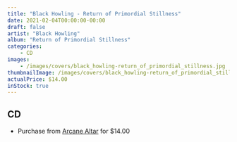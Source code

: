 ```yaml
---
title: "Black Howling - Return of Primordial Stillness"
date: 2021-02-04T00:00:00-00:00
draft: false
artist: "Black Howling"
album: "Return of Primordial Stillness"
categories:
    - CD
images:
    - /images/covers/black_howling-return_of_primordial_stillness.jpg
thumbnailImage: /images/covers/black_howling-return_of_primordial_stillness-thumb.jpg
actualPrice: $14.00
inStock: true
---
```


## CD
* Purchase from [Arcane Altar](https://arcanealtar.bigcartel.com/product/black-howling-return-of-primordial-stillness-cd) for $14.00
